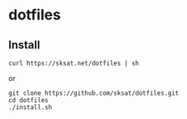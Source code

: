 # dotfiles

## Install
```
curl https://sksat.net/dotfiles | sh
```

or

```
git clone https://github.com/sksat/dotfiles.git
cd dotfiles
./install.sh
```
